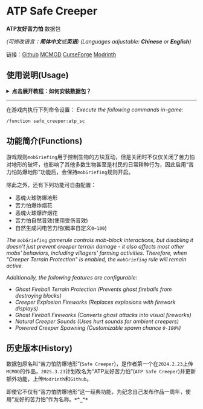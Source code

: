 # ATP Safe Creeper

**ATP友好苦力怕** 数据包

*(可修改语言：**简体中文**或**英语**)*
*(Languages adjustable: **Chinese** or **English**)*

链接：[Github](https://github.com/MC3156 "访问Github") [MCMOD](https://www.mcmod.cn/author/31605.html "访问mcmod百科") [CurseForge](https://www.curseforge.com/minecraft/data-packs/atp-safe-creeper) [Modrinth](https://modrinth.com/user/Dreamy_Blaze "访问Modrinth")

## 使用说明(Usage)

<details>
  <summary><b>点击展开教程：如何安装数据包？</b></summary>

**单人存档 >>** 打开游戏文件夹，找到游戏存档文件夹 **saves**，其中找到你的存档名字对应的文件夹，进去后将数据包**zip**(或者解压成文件夹，只要保证第一层路径内要有 **data** 文件夹和 **pack.mcmeta**)放到里面的 **datapacks** 文件夹内即可；

**服务器 >>** 进入服务器文件管理，找到 **world** 文件夹(服务器存档的默认名字)，将数据包**zip**(或解压)放到里面的 **datapacks** 文件夹内即可。

- 数据包只需要服务端安装即可，如果是单人模式，那么存档本身就是“服务端”；
- 注意，数据包不是**资源包**(Resourcepack)，数据包修改玩法，资源包修改渲染，两者的安装都比较容易但并不相同；
- 本数据包无附属资源包，不需要装载到**resourcepacks**内；
- 本数据包无生成相关修改或实验性设置，可以直接加入现有的存档内启用(不需重启游戏)。

上述教程若无效，这里有Minecraft Wiki官方的参考教程：[MinecraftWiki](https://minecraft.wiki/w/Tutorial:Installing_a_data_pack "Tutorial:Installing a data pack")或[MC中文wiki](https://zh.minecraft.wiki/w/Tutorial:%E5%AE%89%E8%A3%85%E6%95%B0%E6%8D%AE%E5%8C%85 "教程：安装数据包")
安装成功后，使用命令`/reload`重载。
  
</details>

---

在游戏内执行下列命令设置：
*Execute the following commands in-game:*

```mcfunction
/function safe_creeper:atp_sc
```

## 功能简介(Functions)

游戏规则`mobGriefing`用于控制生物的方块互动，但是关闭时不仅仅关闭了苦力怕对地形的破坏，也影响了其他多数生物甚至是村民的日常耕种行为，因此启用“苦力怕防爆地形”功能后，会保持`mobGriefing`规则开启。

除此之外，还有下列功能可自由配置：

- 恶魂火球防爆地形
- 苦力怕爆炸烟花
- 恶魂火球爆炸烟花
- 苦力怕自然音效(使用受伤音效)
- 自然生成闪电苦力怕(概率自定义`0~100`)

*The `mobGriefing` gamerule controls mob-block interactions, but disabling it doesn't just prevent creeper terrain damage - it also affects most other mobs' behaviors, including villagers' farming activities. Therefore, when "Creeper Terrain Protection" is enabled, the `mobGriefing` rule will remain active.*

*Additionally, the following features are configurable:*

- *Ghast Fireball Terrain Protection (Prevents ghast fireballs from destroying blocks)*
- *Creeper Explosion Fireworks (Replaces explosions with firework displays)*
- *Ghast Fireball Fireworks (Converts ghast attacks into visual fireworks)*
- *Natural Creeper Sounds (Uses hurt sounds for ambient creepers)*
- *Powered Creeper Spawning (Customizable spawn chance `0-100%`)*

## 历史版本(History)

数据包原名叫“苦力怕防爆地形”(`Safe Creeper`)，是作者第一个在`2024.2.23`上传`MCMOD`的作品，`2025.3.23`计划改名为“ATP友好苦力怕”(`ATP Safe Creeper`)并更新额外功能，上传`Modrinth`和`Github`。

即使它不仅有“苦力怕防爆地形”这一经典功能，为纪念自己发布作品一周年，使用“友好的苦力怕”作为名称。**`*^_^*`**
